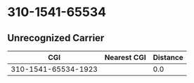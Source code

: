 # 310-1541-65534
## Unrecognized Carrier


| CGI | Nearest CGI | Distance |
|-----|-------------|----------|
| 310-1541-65534-1923 |  | 0.0 |
